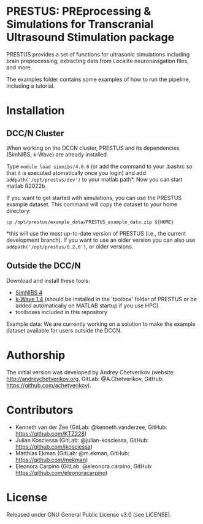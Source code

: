 # PRESTUS: PREprocessing & Simulations for Transcranial Ultrasound Stimulation package

PRESTUS provides a set of functions for ultrasonic simulations including brain preprocessing, extracting data from Localite neuronavigation files, and more. 

The examples folder contains some examples of how to run the pipeline, including a tutorial.

# Installation

## DCC/N Cluster

When working on the DCCN cluster, PRESTUS and its dependencies (SimNIBS, k-Wave) are already installed. 

Type ``module load simnibs/4.0.0`` (or add the command to your .bashrc so that it is executed atomatically once you login) and add ``addpath('/opt/prestus/dev')`` to your matlab path*. Now you can start matlab R2022b.

If you want to get started with simulations, you can use the PRESTUS example dataset. This command will copy the dataset to your home directory:

```
cp /opt/prestus/example_data/PRESTUS_example_data.zip ${HOME}
```

*this will use the most up-to-date version of PRESTUS (i.e., the current development branch). If you want to use an older version you can also use ``addpath('/opt/prestus/0.2.0')``, or older versions.

## Outside the DCC/N

Download and install these tools:

- [SimNIBS 4](https://simnibs.github.io/simnibs/build/html/index.html#simnibs-4)
- [k-Wave 1.4](http://www.k-wave.org/download.php) (should be installed in the 'toolbox' folder of PRESTUS or be added automatically on MATLAB startup if you use HPC)
- toolboxes included in this repository

Example data: We are currently working on a solution to make the example dataset available for users outside the DCCN.

# Authorship

The initial version was developed by Andrey Chetverikov (website: http://andreychetverikov.org, GitLab: @A.Chetverikov, GitHub: https://github.com/achetverikov).

# Contributors

- Kenneth van der Zee (GitLab: @kenneth.vanderzee, GitHub: https://github.com/KTZ228)
- Julian Kosciessa (GitLab: @julian-kosciessa, GitHub: https://github.com/jkosciessa)
- Matthias Ekman (GitLab: @m.ekman, GitHub: https://github.com/mekman)
- Eleonora Carpino (GitLab: @eleonora.carpino, GitHub: https://github.com/eleonoracarpino)

# License

Released under GNU General Public License v3.0 (see LICENSE).
